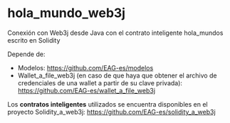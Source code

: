 # hola_mundo_web3j
Conexión con Web3j desde Java con el contrato inteligente hola_mundos escrito en Solidity

Depende de:
- Modelos: https://github.com/EAG-es/modelos
- Wallet_a_file_web3j (en caso de que haya que obtener el archivo de credenciales de una wallet a partir de su clave privada): https://github.com/EAG-es/wallet_a_file_web3j

Los **contratos inteligentes** utilizados se encuentra disponibles en el proyecto Solidity_a_web3j: https://github.com/EAG-es/solidity_a_web3j

